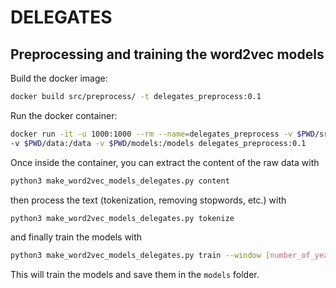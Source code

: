 # DELEGATES
## Preprocessing and training the word2vec models

Build the docker image:
```bash
docker build src/preprocess/ -t delegates_preprocess:0.1
```

Run the docker container:
```bash
docker run -it -u 1000:1000 --rm --name=delegates_preprocess -v $PWD/src/preprocess:/src \
-v $PWD/data:/data -v $PWD/models:/models delegates_preprocess:0.1
```

Once inside the container, you can extract the content of the raw data with

```bash
python3 make_word2vec_models_delegates.py content
```

then process the text (tokenization, removing stopwords, etc.) with

```bash
python3 make_word2vec_models_delegates.py tokenize
```

and finally train the models with

```bash
python3 make_word2vec_models_delegates.py train --window [number_of_years]
```

This will train the models and save them in the `models` folder.